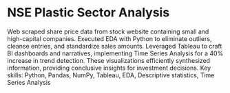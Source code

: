 # NSE Plastic Sector Analysis 
Web scraped share price data from stock website containing small and high-capital companies. Executed EDA with Python to eliminate outliers, cleanse entries, and standardize sales amounts. Leveraged Tableau to craft BI dashboards and narratives, implementing Time Series Analysis for a 40% increase in trend detection. These visualizations efficiently synthesized information, providing conclusive insights for investment decisions.
Key skills: Python, Pandas, NumPy, Tableau, EDA, Descriptive statistics, Time Series Analysis
